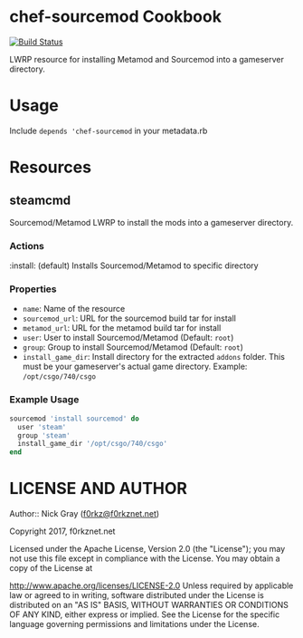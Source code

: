 # chef-sourcemod Cookbook

[![Build Status](https://travis-ci.org/f0rkz/chef-sourcemod.svg?branch=master)](https://travis-ci.org/f0rkz/chef-sourcemod)

LWRP resource for installing Metamod and Sourcemod into a gameserver directory.

# Usage

Include `depends 'chef-sourcemod` in your metadata.rb

# Resources

## steamcmd

Sourcemod/Metamod LWRP to install the mods into a gameserver directory.

### Actions
:install: (default) Installs Sourcemod/Metamod to specific directory

### Properties
* `name`: Name of the resource
* `sourcemod_url`: URL for the sourcemod build tar for install
* `metamod_url`: URL for the metamod build tar for install
* `user`: User to install Sourcemod/Metamod (Default: `root`)
* `group`: Group to install Sourcemod/Metamod (Default: `root`)
* `install_game_dir`: Install directory for the extracted `addons` folder.
This must be your gameserver's actual game directory. Example: `/opt/csgo/740/csgo`

### Example Usage

```ruby
sourcemod 'install sourcemod' do
  user 'steam'
  group 'steam'
  install_game_dir '/opt/csgo/740/csgo'
end
```

# LICENSE AND AUTHOR

Author:: Nick Gray (f0rkz@f0rkznet.net)

Copyright 2017, f0rkznet.net

Licensed under the Apache License, Version 2.0 (the "License"); you may not use this file except in compliance with the License. You may obtain a copy of the License at

http://www.apache.org/licenses/LICENSE-2.0
Unless required by applicable law or agreed to in writing, software distributed under the License is distributed on an "AS IS" BASIS, WITHOUT WARRANTIES OR CONDITIONS OF ANY KIND, either express or implied. See the License for the specific language governing permissions and limitations under the License.

